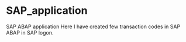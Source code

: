 # SAP_application
SAP ABAP application
Here I have created few transaction codes in SAP ABAP in SAP logon.
